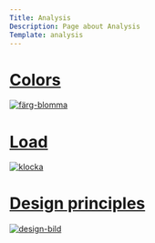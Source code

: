 ```yaml
---
Title: Analysis
Description: Page about Analysis
Template: analysis
---
```


<div class="subject colors"><a href="%base_url%?analysis/01_colors">
    <h1>Colors</h1>
    <img src="image/colors.jpg" alt="färg-blomma">
</a></div>

<div class="subject load"><a href="%base_url%?analysis/02_load">
    <h1>Load</h1>
    <img src="image/load.jpg" alt="klocka">
</a></div>

<div class="subject design"><a href="%base_url%?analysis/03_design_principles">
    <h1>Design principles</h1>
    <img src="image/design.jpg" alt="design-bild">
</a></div>

